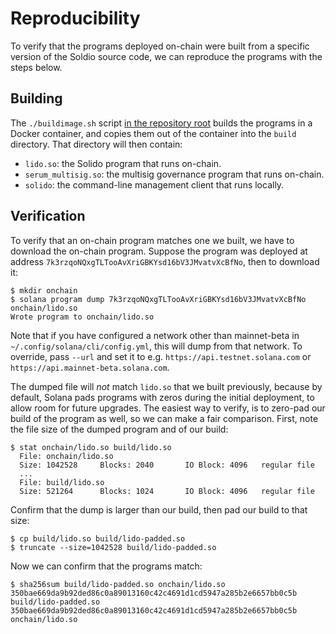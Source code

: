 # Reproducibility

To verify that the programs deployed on-chain were built from a specific version
of the Soldio source code, we can reproduce the programs with the steps below.

## Building

The `./buildimage.sh` script [in the repository root][buildimage] builds the
programs in a Docker container, and copies them out of the container into the
`build` directory. That directory will then contain:

 * `lido.so`: the Solido program that runs on-chain.
 * `serum_multisig.so`: the multisig governance program that runs on-chain.
 * `solido`: the command-line management client that runs locally.

[buildimage]: https://github.com/ChorusOne/solido/blob/main/buildimage.sh

## Verification

To verify that an on-chain program matches one we built, we have to download the
on-chain program. Suppose the program was deployed at address
`7k3rzqoNQxgTLTooAvXriGBKYsd16bV3JMvatvXcBfNo`, then to download it:

```console
$ mkdir onchain
$ solana program dump 7k3rzqoNQxgTLTooAvXriGBKYsd16bV3JMvatvXcBfNo onchain/lido.so
Wrote program to onchain/lido.so
```

Note that if you have configured a network other than mainnet-beta in
`~/.config/solana/cli/config.yml`, this will dump from that network.
To override, pass `--url` and set it to e.g. `https://api.testnet.solana.com` or
`https://api.mainnet-beta.solana.com`.

The dumped file will *not* match `lido.so` that we built previously, because by
default, Solana pads programs with zeros during the initial deployment, to allow
room for future upgrades. The easiest way to verify, is to zero-pad our build of
the program as well, so we can make a fair comparison. First, note the file size
of the dumped program and of our build:

```console
$ stat onchain/lido.so build/lido.so
  File: onchain/lido.so
  Size: 1042528   	Blocks: 2040       IO Block: 4096   regular file
  ...
  File: build/lido.so
  Size: 521264    	Blocks: 1024       IO Block: 4096   regular file
```

Confirm that the dump is larger than our build, then pad our build to that size:

```console
$ cp build/lido.so build/lido-padded.so
$ truncate --size=1042528 build/lido-padded.so
```

Now we can confirm that the programs match:

```console
$ sha256sum build/lido-padded.so onchain/lido.so
350bae669da9b92ded86c0a89013160c42c4691d1cd5947a285b2e6657bb0c5b  build/lido-padded.so
350bae669da9b92ded86c0a89013160c42c4691d1cd5947a285b2e6657bb0c5b  onchain/lido.so
```

